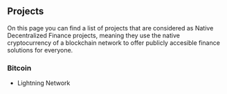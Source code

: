 ## Projects

On this page you can find a list of projects that are considered as Native Decentralized Finance projects, meaning they use the native cryptocurrency of a blockchain network to offer publicly accesible finance solutions for everyone.

### Bitcoin

* Lightning Network
